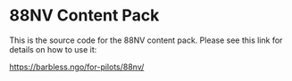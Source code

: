 # 88NV Content Pack

This is the source code for the 88NV content pack. Please see this link for details on how to use it: 

https://barbless.ngo/for-pilots/88nv/
